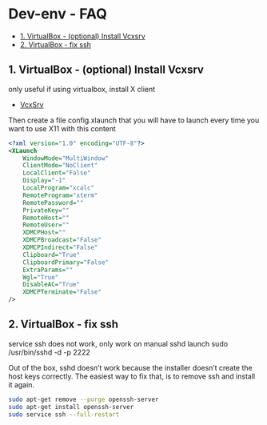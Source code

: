 # Dev-env - FAQ

- [1. VirtualBox - (optional) Install Vcxsrv](#1-virtualbox---optional-install-vcxsrv)
- [2. VirtualBox - fix ssh](#2-virtualbox---fix-ssh)

## 1. VirtualBox - (optional) Install Vcxsrv

only useful if using virtualbox, install X client

- [VcxSrv](https://sourceforge.net/projects/vcxsrv/)

Then create a file config.xlaunch that you will have to launch every time you
want to use X11 with this content

```xml
<?xml version="1.0" encoding="UTF-8"?>
<XLaunch
    WindowMode="MultiWindow"
    ClientMode="NoClient"
    LocalClient="False"
    Display="-1"
    LocalProgram="xcalc"
    RemoteProgram="xterm"
    RemotePassword=""
    PrivateKey=""
    RemoteHost=""
    RemoteUser=""
    XDMCPHost=""
    XDMCPBroadcast="False"
    XDMCPIndirect="False"
    Clipboard="True"
    ClipboardPrimary="False"
    ExtraParams=""
    Wgl="True"
    DisableAC="True"
    XDMCPTerminate="False"
/>
```

## 2. VirtualBox - fix ssh

service ssh does not work, only work on manual sshd launch sudo /usr/bin/sshd -d
-p 2222

Out of the box, sshd doesn’t work because the installer doesn’t create the host
keys correctly. The easiest way to fix that, is to remove ssh and install it
again.

```bash
sudo apt-get remove --purge openssh-server
sudo apt-get install openssh-server
sudo service ssh --full-restart
```
